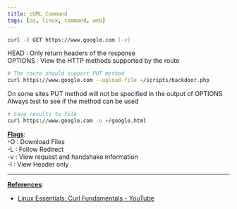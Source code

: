 ```yaml
---
title: cURL Command
tags: [os, linux, command, web]
---
```


````bash
curl -X GET https://www.google.com [-v]
````

HEAD : Only return headers of the response  
OPTIONS : View the HTTP methods supported by the route

````bash
# The route should support PUT method
curl https://www.google.com --upload-file ~/scripts/backdoor.php
````

On some sites PUT method will not be specified in the output of OPTIONS  
Always test to see if the method can be used

````bash
# Save results to file
curl https://www.google.com -o ~/google.html
````

**<u>Flags</u>**:  
-O : Download Files  
-L : Follow Redirect  
-v : View request and handshake information  
-I : View Header only

---

**<u>References</u>**:

* [Linux Essentials: Curl Fundamentals - YouTube](https://www.youtube.com/watch?v=Xy7fDxz39FM)